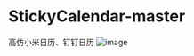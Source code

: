 # StickyCalendar-master
高仿小米日历、钉钉日历 
![image](https://github.com/wuda615/StickyCalendar-master/view3.gif ) 
